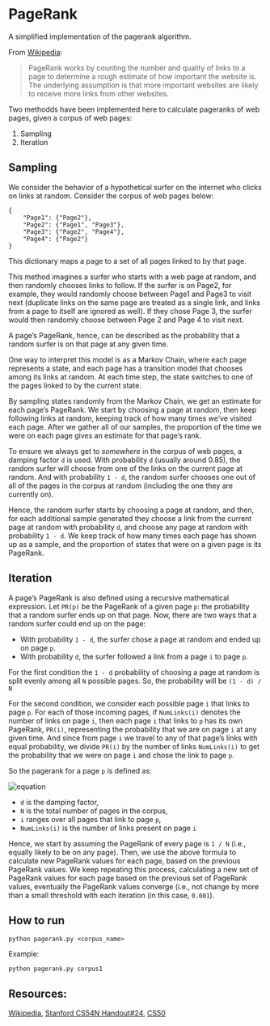# PageRank

A simplified implementation of the pagerank algorithm.

From [Wikipedia](https://en.wikipedia.org/wiki/PageRank):
> PageRank works by counting the number and quality of links to a page to determine a rough estimate of how important the website is. The underlying assumption is that more important websites are likely to receive more links from other websites.

Two methodds have been implemented here to calculate pageranks of web pages, given a corpus of web pages:
1. Sampling
2. Iteration

## Sampling

We consider the behavior of a hypothetical surfer on the internet who clicks on links at random. Consider the corpus of web pages below:
```
{
    "Page1": {"Page2"},
    "Page2": {"Page1", "Page3"},
    "Page3": {"Page2", "Page4"},
    "Page4": {"Page2"}
}
```
This dictionary maps a page to a set of all pages linked to by that page.

This method imagines a surfer who starts with a web page at random, and then randomly chooses links to follow. If the surfer is on Page2, for example, they would randomly choose between Page1 and Page3 to visit next (duplicate links on the same page are treated as a single link, and links from a page to itself are ignored as well). If they chose Page 3, the surfer would then randomly choose between Page 2 and Page 4 to visit next.

A page’s PageRank, hence, can be described as the probability that a random surfer is on that page at any given time. 

One way to interpret this model is as a Markov Chain, where each page represents a state, and each page has a transition model that chooses among its links at random. At each time step, the state switches to one of the pages linked to by the current state.

By sampling states randomly from the Markov Chain, we get an estimate for each page’s PageRank. We start by choosing a page at random, then keep following links at random, keeping track of how many times we’ve visited each page. After we gather all of our samples, the proportion of the time we were on each page gives an estimate for that page’s rank.

To ensure we always get to *somewhere* in the corpus of web pages, a damping factor `d` is used. With probability `d` (usually around 0.85), the random surfer will choose from one of the links on the current page at random. And with probability `1 - d`, the random surfer chooses one out of all of the pages in the corpus at random (including the one they are currently on).

Hence, the random surfer starts by choosing a page at random, and then, for each additional sample generated they choose a link from the current page at random with probability `d`, and choose any page at random with probability `1 - d`. We keep track of how many times each page has shown up as a sample, and the proportion of states that were on a given page is its PageRank.


## Iteration

A page’s PageRank is also defined using a recursive mathematical expression. Let `PR(p)` be the PageRank of a given page `p`: the probability that a random surfer ends up on that page.
Now, there are two ways that a random surfer could end up on the page:
- With probability `1 - d`, the surfer chose a page at random and ended up on page `p`.
- With probability `d`, the surfer followed a link from a page `i` to page `p`.

For the first condition the `1 - d` probability of choosing a page at random is split evenly among all `N` possible pages. So, the probability will be `(1 - d) / N`

For the second condition, we  consider each possible page `i` that links to page `p`. For each of those incoming pages, if `NumLinks(i)` denotes the number of links on page `i`, then each page `i` that links to `p` has its own PageRank, `PR(i)`, representing the probability that we are on page `i` at any given time. And since from page `i` we travel to any of that page’s links with equal probability, we divide `PR(i)` by the number of links `NumLinks(i)` to get the probability that we were on page `i` and chose the link to page `p`.

So the pagerank for a page `p` is defined as:

![equation](https://latex.codecogs.com/svg.image?PR(p)%20=%20%5Cfrac%7B1%20-%20d%7D%7BN%7D%20&plus;%20d%20%5Csum_%7Bi%7D%5E%7B%7D%20%5Cfrac%7BPR(i)%7D%7BNumLinks(i)%7D)

- `d` is the damping factor,   
- `N` is the total number of pages in the corpus,
- `i` ranges over all pages that link to page `p`,  
- `NumLinks(i)` is the number of links present on page `i`

Hence, we start by assuming the PageRank of every page is `1 / N` (i.e., equally likely to be on any page). Then, we use the above formula to calculate new PageRank values for each page, based on the previous PageRank values. We keep repeating this process, calculating a new set of PageRank values for each page based on the previous set of PageRank values, eventually the PageRank values converge (i.e., not change by more than a small threshold with each iteration (in this case, `0.001`).

## How to run
```
python pagerank.py <corpus_name>
```

Example:
```
python pagerank.py corpus1
```

## Resources:
[Wikipedia](https://en.wikipedia.org/wiki/PageRank), [Stanford CS54N Handout#24](https://web.stanford.edu/class/cs54n/handouts/24-GooglePageRankAlgorithm.pdf), [CS50](https://learning.edx.org/course/course-v1:HarvardX+CS50AI+1T2020/home)